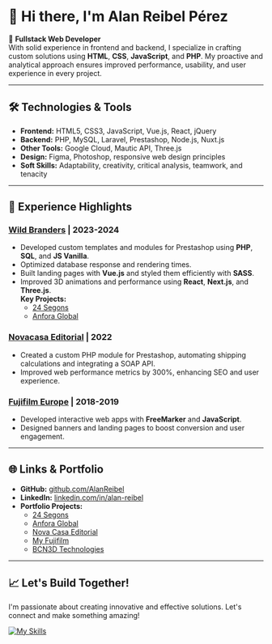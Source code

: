 # 👋 Hi there, I'm Alan Reibel Pérez

🎯 **Fullstack Web Developer**  
With solid experience in frontend and backend, I specialize in crafting custom solutions using **HTML**, **CSS**, **JavaScript**, and **PHP**. My proactive and analytical approach ensures improved performance, usability, and user experience in every project.

---

## 🛠️ Technologies & Tools

- **Frontend:** HTML5, CSS3, JavaScript, Vue.js, React, jQuery
- **Backend:** PHP, MySQL, Laravel, Prestashop, Node.js, Nuxt.js
- **Other Tools:** Google Cloud, Mautic API, Three.js
- **Design:** Figma, Photoshop, responsive web design principles
- **Soft Skills:** Adaptability, creativity, critical analysis, teamwork, and tenacity

---

## 💼 Experience Highlights

### [Wild Branders](https://wildbranders.com) | 2023-2024
- Developed custom templates and modules for Prestashop using **PHP**, **SQL**, and **JS Vanilla**.
- Optimized database response and rendering times.
- Built landing pages with **Vue.js** and styled them efficiently with **SASS**.
- Improved 3D animations and performance using **React**, **Next.js**, and **Three.js**.  
  **Key Projects:**  
  - [24 Segons](https://24segons.es)  
  - [Anfora Global](https://anfora.global/perform)

### [Novacasa Editorial](https://novacasaeditorial.com) | 2022
- Created a custom PHP module for Prestashop, automating shipping calculations and integrating a SOAP API.
- Improved web performance metrics by 300%, enhancing SEO and user experience.

### [Fujifilm Europe](https://myfujifilm.es) | 2018-2019
- Developed interactive web apps with **FreeMarker** and **JavaScript**.
- Designed banners and landing pages to boost conversion and user engagement.

---

## 🌐 Links & Portfolio

- **GitHub:** [github.com/AlanReibel](https://github.com/AlanReibel)  
- **LinkedIn:** [linkedin.com/in/alan-reibel](https://www.linkedin.com/in/alan-reibel)  
- **Portfolio Projects:**  
  - [24 Segons](https://24segons.es)  
  - [Anfora Global](https://anfora.global/perform)  
  - [Nova Casa Editorial](https://novacasaeditorial.com)  
  - [My Fujifilm](https://myfujifilm.es)  
  - [BCN3D Technologies](http://www.bcn3dtechnologies.com)

---

## 📈 Let's Build Together!

I'm passionate about creating innovative and effective solutions. Let's connect and make something amazing!



[![My Skills](https://skillicons.dev/icons?i=html,css,js,vite,nodejs,npm,vue,nuxtjs,pinia,react,nextjs,threejs,git,github,gitlab,php,mysql,laravel,figma,xd,ps,svg,wordpress,jqueryastro,gcp,vscode)](https://skillicons.dev)

